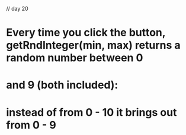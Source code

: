 // day 20

# Every time you click the button, getRndInteger(min, max) returns a random number between 0 

# and 9 (both included):

# instead of from 0 - 10 it brings out from 0 - 9